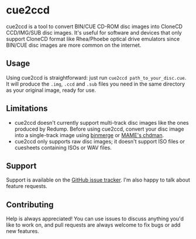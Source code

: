 cue2ccd
=======

cue2ccd is a tool to convert BIN/CUE CD-ROM disc images into CloneCD CCD/IMG/SUB disc images. It's useful for software and devices that only support CloneCD format like Rhea/Phoebe optical drive emulators since BIN/CUE disc images are more common on the internet.

Usage
-----

Using cue2ccd is straightforward: just run `cue2ccd path_to_your_disc.cue`. It will produce the `.img`, `.ccd` and `.sub` files you need in the same directory
as your original image, ready for use.

Limitations
-----------

* cue2ccd doesn't currently support multi-track disc images like the ones produced by Redump. Before using cue2ccd, convert your disc image into a single-track image using [binmerge](https://github.com/putnam/binmerge) or [MAME's chdman](https://www.mamedev.org/release.html).
* cue2ccd only supports raw disc images; it doesn't support ISO files or cuesheets containing ISOs or WAV files.

Support
-------

Support is available on the [GitHub issue tracker](https://github.com/mistydemeo/cue2ccd/issues). I'm also happy to talk about feature requests.

<div class="oranda-hide">

Contributing
------------

Help is always appreciated! You can use issues to discuss anything you'd like to work on, and pull requests are always welcome to fix bugs or add new features.

</div>

